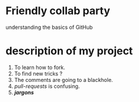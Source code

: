 # Friendly collab party

understanding the basics of GitHub 

# description of my project
1. To learn how to fork.
2. To find new tricks ?
3. The comments are going to a blackhole.
4. *pull-requests* is confusing.
5. ***jargons***
